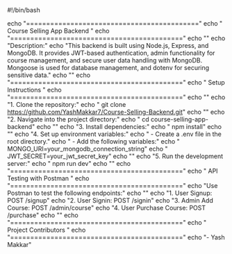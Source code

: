 #!/bin/bash

echo "==========================================="
echo "        Course Selling App Backend         "
echo "==========================================="
echo ""
echo "Description:"
echo "This backend is built using Node.js, Express, and MongoDB. It provides JWT-based authentication, admin functionality for course management, and secure user data handling with MongoDB. Mongoose is used for database management, and dotenv for securing sensitive data."
echo ""
echo "==========================================="
echo "               Setup Instructions          "
echo "==========================================="
echo ""
echo "1. Clone the repository:"
echo "   git clone https://github.com/YashMakkar7/Course-Selling-Backend.git"
echo ""
echo "2. Navigate into the project directory:"
echo "   cd course-selling-app-backend"
echo ""
echo "3. Install dependencies:"
echo "   npm install"
echo ""
echo "4. Set up environment variables:"
echo "   - Create a .env file in the root directory."
echo "   - Add the following variables:"
echo "       MONGO_URI=your_mongodb_connection_string"
echo "       JWT_SECRET=your_jwt_secret_key"
echo ""
echo "5. Run the development server:"
echo "   npm run dev"
echo ""
echo "==========================================="
echo "           API Testing with Postman        "
echo "==========================================="
echo "Use Postman to test the following endpoints:"
echo ""
echo "1. User Signup: POST /signup"
echo "2. User Signin: POST /signin"
echo "3. Admin Add Course: POST /admin/course"
echo "4. User Purchase Course: POST /purchase"
echo ""
echo "==========================================="
echo "            Project Contributors           "
echo "==========================================="
echo "- Yash Makkar"
